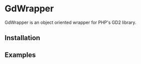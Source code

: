GdWrapper
=========

GdWrapper is an object oriented wrapper for PHP's GD2 library.

## Installation

## Examples


